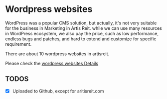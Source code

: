 # Wordpress websites

WordPress was a popular CMS solution, but actually, it's not very suitable for the business in Marketing in Artis Reit. while we can use many resources in WordPress ecosystem, we also pay the price, such as low performance, endless bugs and patches, and hard to extend and customize for specific requirement.

There are about 10 wordpress websites in artisreit.

Please check the [wordpress websites Details](https://artisreit-my.sharepoint.com/:x:/p/cchen/EbggY4kN6eVAhDOgAvyx37sBg58O-GtSD5gCXp-WaUQB7Q?e=QFrqMd)



## TODOS

- [x] Uploaded to Github, except for aritisreit.com